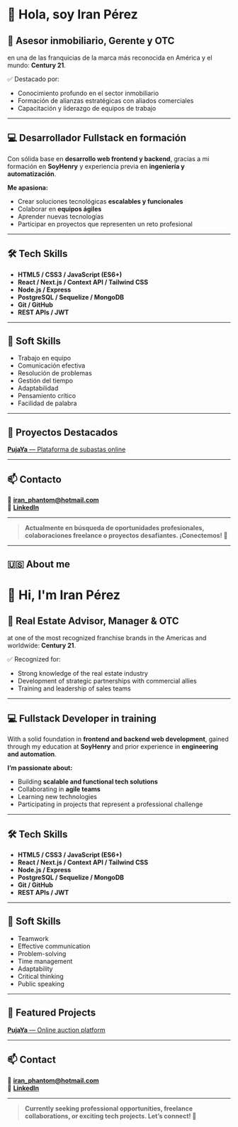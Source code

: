 # 👋 Hola, soy Iran Pérez

## 📌 Asesor inmobiliario, Gerente y OTC  
en una de las franquicias de la marca más reconocida en América y el mundo: **Century 21**.

✅ Destacado por:  
- Conocimiento profundo en el sector inmobiliario  
- Formación de alianzas estratégicas con aliados comerciales  
- Capacitación y liderazgo de equipos de trabajo  

---

## 💻 Desarrollador Fullstack en formación  
Con sólida base en **desarrollo web frontend y backend**, gracias a mi formación en **SoyHenry** y experiencia previa en **ingeniería y automatización**.

**Me apasiona:**
- Crear soluciones tecnológicas **escalables y funcionales**
- Colaborar en **equipos ágiles**
- Aprender nuevas tecnologías
- Participar en proyectos que representen un reto profesional  

---

## 🛠️ Tech Skills

- **HTML5 / CSS3 / JavaScript (ES6+)**
- **React / Next.js / Context API / Tailwind CSS**
- **Node.js / Express**
- **PostgreSQL / Sequelize / MongoDB**
- **Git / GitHub**
- **REST APIs / JWT**

---

## 🤝 Soft Skills

- Trabajo en equipo
- Comunicación efectiva
- Resolución de problemas
- Gestión del tiempo
- Adaptabilidad
- Pensamiento crítico
- Facilidad de palabra  

---

## 🚀 Proyectos Destacados

[**PujaYa** — Plataforma de subastas online](https://frontend-pujaya.vercel.app/) 

---

## 📫 Contacto

📧 **iran_phantom@hotmail.com**  
🔗 [**LinkedIn**](https://www.linkedin.com/in/iranfullstackdev/)

---

> **Actualmente en búsqueda de oportunidades profesionales, colaboraciones freelance o proyectos desafiantes. ¡Conectemos! 🚀**

---

## 🇺🇸 About me

# 👋 Hi, I'm Iran Pérez

## 📌 Real Estate Advisor, Manager & OTC  
at one of the most recognized franchise brands in the Americas and worldwide: **Century 21**.

✅ Recognized for:  
- Strong knowledge of the real estate industry  
- Development of strategic partnerships with commercial allies  
- Training and leadership of sales teams  

---

## 💻 Fullstack Developer in training  
With a solid foundation in **frontend and backend web development**, gained through my education at **SoyHenry** and prior experience in **engineering and automation**.

**I’m passionate about:**
- Building **scalable and functional tech solutions**
- Collaborating in **agile teams**
- Learning new technologies
- Participating in projects that represent a professional challenge  

---

## 🛠️ Tech Skills

- **HTML5 / CSS3 / JavaScript (ES6+)**
- **React / Next.js / Context API / Tailwind CSS**
- **Node.js / Express**
- **PostgreSQL / Sequelize / MongoDB**
- **Git / GitHub**
- **REST APIs / JWT**

---

## 🤝 Soft Skills

- Teamwork  
- Effective communication  
- Problem-solving  
- Time management  
- Adaptability  
- Critical thinking  
- Public speaking  

---

## 🚀 Featured Projects

[**PujaYa** — Online auction platform](https://frontend-pujaya.vercel.app/)

---

## 📫 Contact

📧 **iran_phantom@hotmail.com**  
🔗 [**LinkedIn**](https://www.linkedin.com/in/iranfullstackdev/)

---

> **Currently seeking professional opportunities, freelance collaborations, or exciting tech projects. Let’s connect! 🚀**




